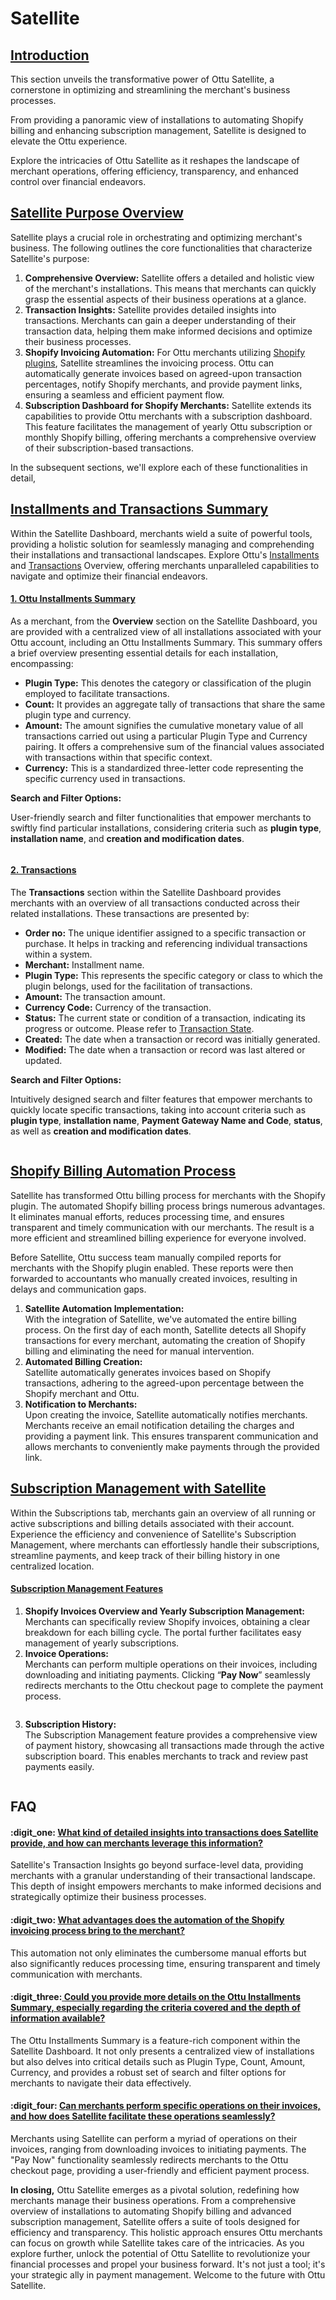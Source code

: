 # Satellite

## [**Introduction**](satellite.md#introduction)

This section unveils the transformative power of Ottu Satellite, a cornerstone in optimizing and streamlining the merchant's business processes.&#x20;

From providing a panoramic view of installations to automating Shopify billing and enhancing subscription management, Satellite is designed to elevate the Ottu experience.&#x20;

Explore the intricacies of Ottu Satellite as it reshapes the landscape of merchant operations, offering efficiency, transparency, and enhanced control over financial endeavors.

## [**Satellite Purpose Overview**](satellite.md#satellite-purpose-overview)

Satellite plays a crucial role in orchestrating and optimizing merchant's business. The following outlines the core functionalities that characterize Satellite's purpose:

1. **Comprehensive Overview:** Satellite offers a detailed and holistic view of the merchant's installations. This means that merchants can quickly grasp the essential aspects of their business operations at a glance.
2. **Transaction Insights:** Satellite provides detailed insights into transactions. Merchants can gain a deeper understanding of their transaction data, helping them make informed decisions and optimize their business processes.
3. **Shopify Invoicing Automation:** For Ottu merchants utilizing [Shopify plugins](integration.md#enhance-your-shopify-store-with-ottu), Satellite streamlines the invoicing process. Ottu can automatically generate invoices based on agreed-upon transaction percentages, notify Shopify merchants, and provide payment links, ensuring a seamless and efficient payment flow.
4. **Subscription Dashboard for Shopify Merchants:** Satellite extends its capabilities to provide Ottu merchants with a subscription dashboard. This feature facilitates the management of yearly Ottu subscription or monthly Shopify billing, offering merchants a comprehensive overview of their subscription-based transactions.

In the subsequent sections, we'll explore each of these functionalities in detail,

## [Installments and Transactions Summary](satellite.md#installments-and-transactions-summary)

Within the Satellite Dashboard, merchants wield a suite of powerful tools, providing a holistic solution for seamlessly managing and comprehending their installations and transactional landscapes. Explore Ottu's [Installments](satellite.md#id-1.-ottu-installments-summary) and [Transactions](satellite.md#id-2.-transactions) Overview, offering merchants unparalleled capabilities to navigate and optimize their financial endeavors.

#### [**1.** Ottu Installments Summary](satellite.md#1.-ottu-installments-summary)

As a merchant, from the **Overview** section on the Satellite Dashboard, you are provided with a centralized view of all installations associated with your Ottu account, including an Ottu Installments Summary. This summary offers a brief overview presenting essential details for each installation, encompassing:

* **Plugin Type:** This denotes the category or classification of the plugin employed to facilitate transactions.
* **Count:** It provides an aggregate tally of transactions that share the same plugin type and currency.
* **Amount:** The amount signifies the cumulative monetary value of all transactions carried out using a particular Plugin Type and Currency pairing. It offers a comprehensive sum of the financial values associated with transactions within that specific context.
* **Currency:** This is a standardized three-letter code representing the specific currency used in transactions.

**Search and Filter Options:**

User-friendly search and filter functionalities that empower merchants to swiftly find particular installations, considering criteria such as **plugin type**, **installation name**, and **creation and modification dates**.

<figure><img src="../.gitbook/assets/Installments Overview.png" alt=""><figcaption></figcaption></figure>

#### [**2. Transactions**](satellite.md#2.-transactions)

The **Transactions** section within the Satellite Dashboard provides merchants with an overview of all transactions conducted across their related installations. These transactions are presented by:&#x20;

* **Order no:** The unique identifier assigned to a specific transaction or purchase. It helps in tracking and referencing individual transactions within a system.
* **Merchant:** Installment name.
* **Plugin Type:** This represents the specific category or class to which the plugin belongs, used for the facilitation of transactions.
* **Amount:** The transaction amount.
* **Currency Code:** Currency of the transaction.
* **Status:** The current state or condition of a transaction, indicating its progress or outcome. Please refer to [Transaction State](payment-tracking/payment-transactions-states.md).&#x20;
* **Created:** The date when a transaction or record was initially generated.
* **Modified:** The date when a transaction or record was last altered or updated.

**Search and Filter Options:**

Intuitively designed search and filter features that empower merchants to quickly locate specific transactions, taking into account criteria such as **plugin type**, **installation name**, **Payment Gateway Name and Code**, **status**, as well as **creation and modification dates**.

<figure><img src="../.gitbook/assets/Transactions Overview.png" alt=""><figcaption></figcaption></figure>

## [**Shopify Billing Automation Process**](satellite.md#shopify-billing-automation-process)

Satellite has transformed Ottu billing process for merchants with the Shopify plugin. The automated Shopify billing process brings numerous advantages. It eliminates manual efforts, reduces processing time, and ensures transparent and timely communication with our merchants. The result is a more efficient and streamlined billing experience for everyone involved.

Before Satellite, Ottu success team manually compiled reports for merchants with the Shopify plugin enabled. These reports were then forwarded to accountants who manually created invoices, resulting in delays and communication gaps.

1. **Satellite Automation Implementation:**\
   With the integration of Satellite, we've automated the entire billing process. On the first day of each month, Satellite detects all Shopify transactions for every merchant, automating the creation of Shopify billing and eliminating the need for manual intervention.
2. **Automated Billing Creation:**\
   Satellite automatically generates invoices based on Shopify transactions, adhering to the agreed-upon percentage between the Shopify merchant and Ottu.
3. **Notification to Merchants:**\
   Upon creating the invoice, Satellite automatically notifies merchants. Merchants receive an email notification detailing the charges and providing a payment link. This ensures transparent communication and allows merchants to conveniently make payments through the provided link.

## [**Subscription Management with Satellite**](satellite.md#subscription-management-with-satellite)

Within the Subscriptions tab, merchants gain an overview of all running or active subscriptions and billing details associated with their account. Experience the efficiency and convenience of Satellite's Subscription Management, where merchants can effortlessly handle their subscriptions, streamline payments, and keep track of their billing history in one centralized location.

#### [**Subscription Management Features**](satellite.md#subscription-management-features)

1. **Shopify Invoices Overview and Yearly Subscription Management:** \
   Merchants can specifically review Shopify invoices, obtaining a clear breakdown for each billing cycle. The portal further facilitates easy management of yearly subscriptions.
2. **Invoice Operations:**\
   Merchants can perform multiple operations on their invoices, including downloading and initiating payments. Clicking “**Pay Now**” seamlessly redirects merchants to the Ottu checkout page to complete the payment process.

<figure><img src="../.gitbook/assets/Subscription Invoice Operations.png" alt=""><figcaption></figcaption></figure>

3. **Subscription History:**\
   The Subscription Management feature provides a comprehensive view of payment history, showcasing all transactions made through the active subscription board. This enables merchants to track and review past payments easily.

<figure><img src="../.gitbook/assets/Subscription History.png" alt=""><figcaption></figcaption></figure>

## FAQ

#### :digit\_one: [**What kind of detailed insights into transactions does Satellite provide, and how can merchants leverage this information?**](satellite.md#what-kind-of-detailed-insights-into-transactions-does-satellite-provide-and-how-can-merchants-levera)

Satellite's Transaction Insights go beyond surface-level data, providing merchants with a granular understanding of their transactional landscape. This depth of insight empowers merchants to make informed decisions and strategically optimize their business processes.

#### :digit\_two: [What advantages does the automation of the Shopify invoicing process bring to the merchant?](satellite.md#what-advantages-does-the-automation-of-the-shopify-invoicing-process-bring-to-the-merchant)

This automation not only eliminates the cumbersome manual efforts but also significantly reduces processing time, ensuring transparent and timely communication with merchants.

#### :digit\_three:[ **Could you provide more details on the Ottu Installments Summary, especially regarding the criteria covered and the depth of information available?**](satellite.md#could-you-provide-more-details-on-the-ottu-installments-summary-especially-regarding-the-criteria-co)

The Ottu Installments Summary is a feature-rich component within the Satellite Dashboard. It not only presents a centralized view of installations but also delves into critical details such as Plugin Type, Count, Amount, Currency, and provides a robust set of search and filter options for merchants to navigate their data effectively.

#### :digit\_four: [**Can merchants perform specific operations on their invoices, and how does Satellite facilitate these operations seamlessly?**](satellite.md#can-merchants-perform-specific-operations-on-their-invoices-and-how-does-satellite-facilitate-these)

Merchants using Satellite can perform a myriad of operations on their invoices, ranging from downloading invoices to initiating payments. The "Pay Now" functionality seamlessly redirects merchants to the Ottu checkout page, providing a user-friendly and efficient payment process.



**In closing,** Ottu Satellite emerges as a pivotal solution, redefining how merchants manage their business operations. From a comprehensive overview of installations to automating Shopify billing and advanced subscription management, Satellite offers a suite of tools designed for efficiency and transparency. This holistic approach ensures Ottu merchants can focus on growth while Satellite takes care of the intricacies. As you explore further, unlock the potential of Ottu Satellite to revolutionize your financial processes and propel your business forward. It's not just a tool; it's your strategic ally in payment management. Welcome to the future with Ottu Satellite.
